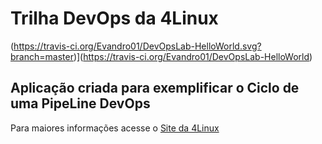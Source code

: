# Trilha DevOps da 4Linux

<!-- Altere a Flag abaixo com sua URL do Travis -->
(https://travis-ci.org/Evandro01/DevOpsLab-HelloWorld.svg?branch=master)](https://travis-ci.org/Evandro01/DevOpsLab-HelloWorld)

## Aplicação criada para exemplificar o Ciclo de uma PipeLine DevOps


Para maiores informações acesse o [Site da 4Linux](https://www.4linux.com.br/cursos/devops)
